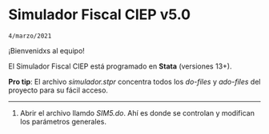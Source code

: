 # Simulador Fiscal CIEP v5.0

	4/marzo/2021

¡Bienvenidxs al equipo!

El Simulador Fiscal CIEP está programado en **Stata** (versiones 13+).

**Pro tip**: 
El archivo *simulador.stpr* concentra todos los *do-files* y *ado-files* del proyecto para su fácil acceso.

---

1. Abrir el archivo llamdo *SIM5.do*. Ahí es donde se controlan y modifican los parámetros generales.
